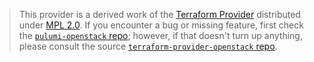 > This provider is a derived work of the [Terraform Provider](https://github.com/terraform-provider-openstack/terraform-provider-openstack)
> distributed under [MPL 2.0](https://www.mozilla.org/en-US/MPL/2.0/). If you encounter a bug or missing feature,
> first check the [`pulumi-openstack` repo](https://github.com/pulumi/pulumi-openstack/issues); however, if that doesn't turn up anything,
> please consult the source [`terraform-provider-openstack` repo](https://github.com/terraform-provider-openstack/terraform-provider-openstack/issues).